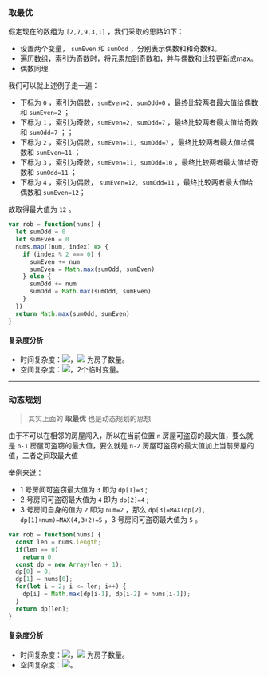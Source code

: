 ### 取最优
假定现在的数组为 `[2,7,9,3,1]` ，我们采取的思路如下：

- 设置两个变量， `sumEven` 和 `sumOdd` ，分别表示偶数和和奇数和。
- 遍历数组，索引为奇数时，将元素加到奇数和，并与偶数和比较更新成max。
- 偶数同理



我们可以就上述例子走一遍：

- 下标为 `0` ，索引为偶数，`sumEven=2, sumOdd=0` ，最终比较两者最大值给偶数和 `sumEven=2` ；
- 下标为 `1` ，索引为奇数，`sumEven=2, sumOdd=7` ，最终比较两者最大值给奇数和 `sumOdd=7` ；；
- 下标为 `2` ，索引为偶数，`sumEven=11, sumOdd=7` ，最终比较两者最大值给偶数和 `sumEven=11` ；
- 下标为 `3` ，索引为奇数，`sumEven=11, sumOdd=10` ，最终比较两者最大值给奇数和 `sumOdd=11` ；
- 下标为 `4` ，索引为偶数， `sumEven=12, sumOdd=11` ，最终比较两者最大值给偶数和 `sumEven=12`；

故取得最大值为 `12` 。

```javascript
var rob = function(nums) {
  let sumOdd = 0
  let sumEven = 0
  nums.map((num, index) => {
    if (index % 2 === 0) {
      sumEven += num
      sumEven = Math.max(sumOdd, sumEven)
    } else {
      sumOdd += num
      sumOdd = Math.max(sumOdd, sumEven)
    }
  })
  return Math.max(sumOdd, sumEven)
}
```

#### 复杂度分析
- 时间复杂度：![](https://cdn.nlark.com/yuque/__latex/7ba55e7c64a9405a0b39a1107e90ca94.svg#card=math&code=O%28n%29&height=20&width=36)，![](https://cdn.nlark.com/yuque/__latex/7b8b965ad4bca0e41ab51de7b31363a1.svg#card=math&code=n&height=12&width=10) 为房子数量。
- 空间复杂度：![](https://cdn.nlark.com/yuque/__latex/5e079a28737d5dd019a3b8f6133ee55e.svg#card=math&code=O%281%29&height=20&width=34)，2个临时变量。

---

### 动态规划
> 其实上面的 **取最优** 也是动态规划的思想

由于不可以在相邻的房屋闯入，所以在当前位置 `n` 房屋可盗窃的最大值，要么就是 `n-1` 房屋可盗窃的最大值，要么就是 `n-2` 房屋可盗窃的最大值加上当前房屋的值，二者之间取最大值

举例来说：

- 1 号房间可盗窃最大值为 `3` 即为 `dp[1]=3` ;
- 2 号房间可盗窃最大值为 `4` 即为 `dp[2]=4` ;
- 3 号房间自身的值为 `2` 即为 `num=2` ，那么 `dp[3]=MAX(dp[2], dp[1]+num)=MAX(4,3+2)=5` ，3 号房间可盗窃最大值为 `5` 。

```javascript
var rob = function(nums) {
  const len = nums.length;
  if(len == 0)
    return 0;
  const dp = new Array(len + 1);
  dp[0] = 0;
  dp[1] = nums[0];
  for(let i = 2; i <= len; i++) {
    dp[i] = Math.max(dp[i-1], dp[i-2] + nums[i-1]);
  }
  return dp[len];
}
```

#### 复杂度分析
- 时间复杂度：![](https://cdn.nlark.com/yuque/__latex/7ba55e7c64a9405a0b39a1107e90ca94.svg#card=math&code=O%28n%29&height=20&width=36)，![](https://cdn.nlark.com/yuque/__latex/7b8b965ad4bca0e41ab51de7b31363a1.svg#card=math&code=n&height=12&width=10) 为房子数量。
- 空间复杂度：![](https://cdn.nlark.com/yuque/__latex/7ba55e7c64a9405a0b39a1107e90ca94.svg#card=math&code=O%28n%29&height=20&width=36)。
